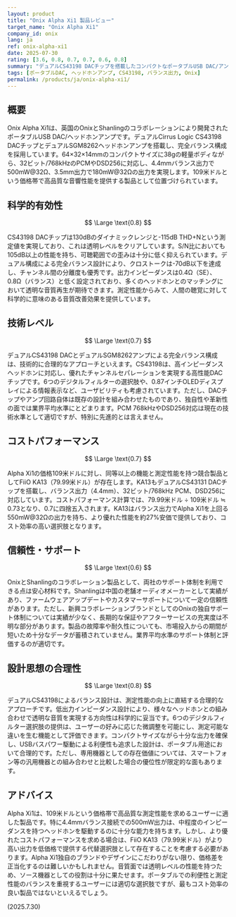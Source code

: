 ```yaml
---
layout: product
title: "Onix Alpha Xi1 製品レビュー"
target_name: "Onix Alpha Xi1"
company_id: onix
lang: ja
ref: onix-alpha-xi1
date: 2025-07-30
rating: [3.6, 0.8, 0.7, 0.7, 0.6, 0.8]
summary: "デュアルCS43198 DACチップを搭載したコンパクトなポータブルUSB DAC/アンプ。130dB のダイナミックレンジと-115dB THD+Nの測定値で透明レベルの音質を実現"
tags: [ポータブルDAC, ヘッドホンアンプ, CS43198, バランス出力, Onix]
permalink: /products/ja/onix-alpha-xi1/
---
```


## 概要

Onix Alpha Xi1は、英国のOnixとShanlingのコラボレーションにより開発されたポータブルUSB DAC/ヘッドホンアンプです。デュアルCirrus Logic CS43198 DACチップとデュアルSGM8262ヘッドホンアンプを搭載し、完全バランス構成を採用しています。64×32×14mmのコンパクトサイズに38gの軽量ボディながら、32ビット/768kHzのPCMやDSD256に対応し、4.4mmバランス出力で500mW@32Ω、3.5mm出力で180mW@32Ωの出力を実現します。109米ドルという価格帯で高品質な音響性能を提供する製品として位置づけられています。

## 科学的有効性

$$ \Large \text{0.8} $$

CS43198 DACチップは130dBのダイナミックレンジと-115dB THD+Nという測定値を実現しており、これは透明レベルをクリアしています。S/N比においても105dB以上の性能を持ち、可聴範囲での歪みは十分に低く抑えられています。デュアル構成による完全バランス設計により、クロストークは-70dB以下を達成し、チャンネル間の分離度も優秀です。出力インピーダンスは0.4Ω（SE）、0.8Ω（バランス）と低く設定されており、多くのヘッドホンとのマッチングにおいて透明な音質再生が期待できます。測定性能からみて、人間の聴覚に対して科学的に意味のある音質改善効果を提供しています。

## 技術レベル

$$ \Large \text{0.7} $$

デュアルCS43198 DACとデュアルSGM8262アンプによる完全バランス構成は、技術的に合理的なアプローチといえます。CS43198は、高インピーダンスヘッドホンに対応し、優れたチャンネルセパレーションを実現する高性能DACチップです。6つのデジタルフィルターの選択肢や、0.87インチOLEDディスプレイによる情報表示など、ユーザビリティも考慮されています。ただし、DACチップやアンプ回路自体は既存の設計を組み合わせたものであり、独自性や革新性の面では業界平均水準にとどまります。PCM 768kHzやDSD256対応は現在の技術水準として適切ですが、特別に先進的とは言えません。

## コストパフォーマンス

$$ \Large \text{0.7} $$

Alpha Xi1の価格109米ドルに対し、同等以上の機能と測定性能を持つ競合製品としてFiiO KA13（79.99米ドル）が存在します。KA13もデュアルCS43131 DACチップを搭載し、バランス出力（4.4mm）、32ビット/768kHz PCM、DSD256に対応しています。コストパフォーマンス計算では、79.99米ドル ÷ 109米ドル ≒ 0.73となり、0.7に四捨五入されます。KA13はバランス出力でAlpha Xi1を上回る550mW@32Ωの出力を持ち、より優れた性能を約27%安価で提供しており、コスト効率の高い選択肢となります。

## 信頼性・サポート

$$ \Large \text{0.6} $$

OnixとShanlingのコラボレーション製品として、両社のサポート体制を利用できる点は安心材料です。Shanlingは中国の老舗オーディオメーカーとして実績があり、ファームウェアアップデートやカスタマーサポートについて一定の信頼性があります。ただし、新興コラボレーションブランドとしてのOnixの独自サポート体制については実績が少なく、長期的な保証やアフターサービスの充実度は不明な部分があります。製品の故障率や耐久性についても、市場投入からの期間が短いため十分なデータが蓄積されていません。業界平均水準のサポート体制と評価するのが適切です。

## 設計思想の合理性

$$ \Large \text{0.8} $$

デュアルCS43198によるバランス設計は、測定性能の向上に直結する合理的なアプローチです。低出力インピーダンス設計により、様々なヘッドホンとの組み合わせで透明な音質を実現する方向性は科学的に妥当です。6つのデジタルフィルター選択肢の提供は、ユーザーの好みに応じた微調整を可能にし、測定可能な違いを生む機能として評価できます。コンパクトサイズながら十分な出力を確保し、USBバスパワー駆動による利便性も追求した設計は、ポータブル用途において合理的です。ただし、専用機器としての存在価値については、スマートフォン等の汎用機器との組み合わせと比較した場合の優位性が限定的な面もあります。

## アドバイス

Alpha Xi1は、109米ドルという価格帯で高品質な測定性能を求めるユーザーに適した製品です。特に4.4mmバランス接続での500mW出力は、中程度のインピーダンスを持つヘッドホンを駆動するのに十分な能力を持ちます。しかし、より優れたコストパフォーマンスを求める場合は、FiiO KA13（79.99米ドル）がより高い出力を低価格で提供する代替選択肢として存在することを考慮する必要があります。Alpha Xi1独自のブランドやデザインにこだわりがない限り、価格差を正当化するのは難しいかもしれません。音質面では透明レベルの性能を持つため、ソース機器としての役割は十分に果たせます。ポータブルでの利便性と測定性能のバランスを重視するユーザーには適切な選択肢ですが、最もコスト効率の良い製品ではないといえるでしょう。

(2025.7.30)

